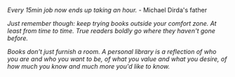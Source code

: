 *Every 15min job now ends up taking an hour.* - Michael Dirda's father

*Just remember though: keep trying books outside your comfort zone. At least from time to time. True readers boldly go where they haven't gone before.*

*Books don't just furnish a room. A personal library is a reflection of who you are and who you want to be, of what you value and what you desire, of how much you know and much more you'd like to know.*


